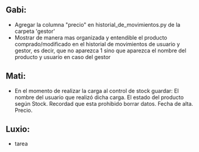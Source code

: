 Gabi: 
-
- Agregar la columna "precio" en historial_de_movimientos.py de la carpeta 'gestor' 
- Mostrar de manera mas organizada y entendible el producto comprado/modificado en el historial de movimientos de usuario y gestor, es decir, que no aparezca 1 sino que aparezca el nombre del producto y usuario en caso del gestor

Mati:
-
- En el momento de realizar la carga al control de stock guardar: 
El nombre del usuario que realizó dicha carga. 
El estado del producto según Stock.
Recordad que esta prohibido borrar datos.
Fecha de alta.
Precio.

Luxio: 
-

+ tarea
